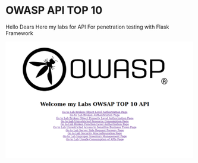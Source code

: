 # OWASP API TOP 10

Hello Dears Here my labs for API For penetration testing with Flask Framework 

![Page Home](https://github.com/7hj4/owasp-api-top10/blob/main/screenshot.PNG)
